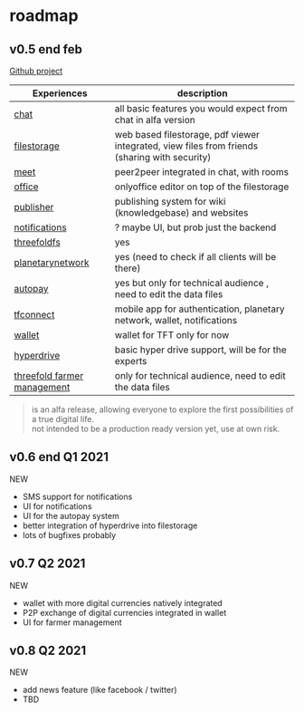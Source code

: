 # roadmap



## v0.5 end feb

[Github project](https://github.com/threefoldtech/digitaltwin/projects/2)

| Experiences                                          | description                                                                                   |
| ---------------------------------------------------- | --------------------------------------------------------------------------------------------- |
| [chat](threefold:chat)                               | all basic features you would expect from chat in alfa version                                 |
| [filestorage](aydo)                                  | web based filestorage, pdf viewer integrated, view files from friends (sharing with security) |
| [meet](meet)                                         | peer2peer integrated in chat, with rooms                                                      |
| [office](twin_office)                                | onlyoffice editor on top of the filestorage                                                   |
| [publisher](threefold:publisher)                     | publishing system for wiki (knowledgebase) and websites                                       |
| [notifications](notifications)                       | ? maybe UI, but prob just the backend                                                         |
| [threefoldfs](threefold:digitalyoufiles)             | yes                                                                                           |
| [planetarynetwork](planetarynetwork)                 | yes (need to check if all clients will be there)                                              |
| [autopay](autopay)                         | yes but only for technical audience , need to edit the data files                             |
| [tfconnect](threefold:tfconnect)                     | mobile app for authentication, planetary network, wallet, notifications                       |
| [wallet](wallet)                                     | wallet for TFT only for now                                                                   |
| [hyperdrive](hyperdrive)                             | basic hyper drive support, will be for the experts                                            |
| [threefold farmer management](threefold_farmer_mgmt) | only for technical audience, need to edit the data files                                      |

> is an alfa release, allowing everyone to explore the first possibilities of a true digital life.
> <BR> not intended to be a production ready version yet, use at own risk.

## v0.6 end Q1 2021

NEW

- SMS support for notifications
- UI for notifications
- UI for the autopay system
- better integration of hyperdrive into filestorage
- lots of bugfixes probably

## v0.7 Q2 2021

NEW

- wallet with more digital currencies natively integrated
- P2P exchange of digital currencies integrated in wallet
- UI for farmer management

## v0.8 Q2 2021

NEW

- add news feature (like facebook / twitter)
- TBD